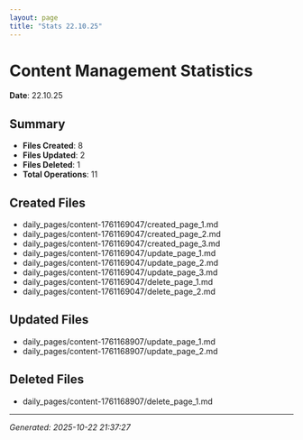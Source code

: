 ```yaml
---
layout: page
title: "Stats 22.10.25"
---
```


# Content Management Statistics

**Date**: 22.10.25

## Summary

- **Files Created**: 8
- **Files Updated**: 2  
- **Files Deleted**: 1
- **Total Operations**: 11

## Created Files

- daily_pages/content-1761169047/created_page_1.md
- daily_pages/content-1761169047/created_page_2.md
- daily_pages/content-1761169047/created_page_3.md
- daily_pages/content-1761169047/update_page_1.md
- daily_pages/content-1761169047/update_page_2.md
- daily_pages/content-1761169047/update_page_3.md
- daily_pages/content-1761169047/delete_page_1.md
- daily_pages/content-1761169047/delete_page_2.md

## Updated Files

- daily_pages/content-1761168907/update_page_1.md
- daily_pages/content-1761168907/update_page_2.md

## Deleted Files

- daily_pages/content-1761168907/delete_page_1.md

---
*Generated: 2025-10-22 21:37:27*
